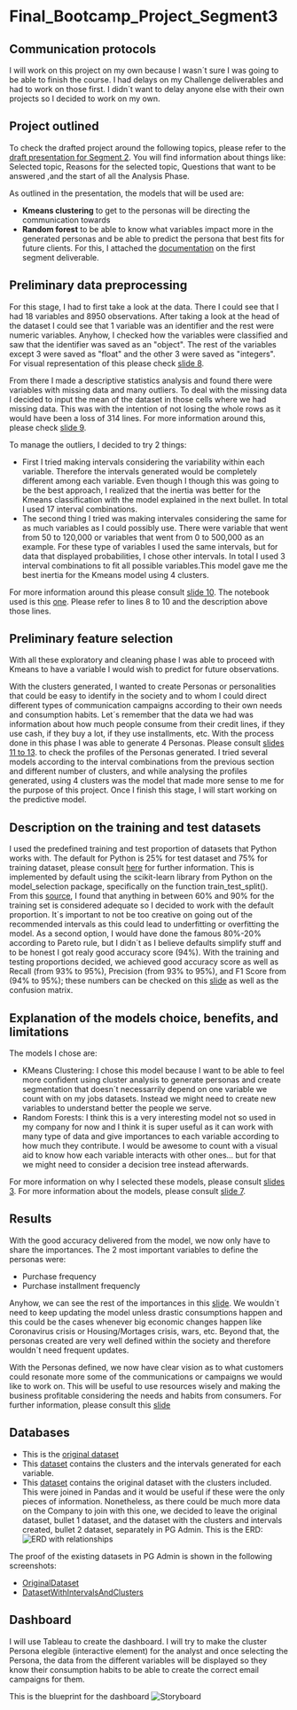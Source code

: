 # Final_Bootcamp_Project_Segment3

## Communication protocols
I will work on this project on my own because I wasn´t sure I was going to be able to finish the course. I had delays on my Challenge deliverables and had to work on those first. I didn´t want to delay anyone else with their own projects so I decided to work on my own.

## Project outlined
To check the drafted project around the following topics, please refer to the [draft presentation for Segment 2](https://docs.google.com/presentation/d/1vevdRSbZUXFwZ-tOMe8PvFz4bRxzGSoixrDqNfBRb_c/edit#slide=id.p). You will find information about things like: Selected topic, Reasons for the selected topic, Questions that want to be answered ,and the start of all the Analysis Phase.

As outlined in the presentation, the models that will be used are:
* **Kmeans clustering** to get to the personas will be directing the communication towards
* **Random forest** to be able to know what variables impact more in the generated personas and be able to predict the persona that best fits for future clients. For this, I attached the [documentation]([https://github.com/karen-trena/Final_Bootcamp_Project/blob/main/random%20forests.ipynb](https://github.com/karen-trena/Final_Bootcamp_Project_Segment1.git)) on the first segment deliverable.

## Preliminary data preprocessing
For this stage, I had to first take a look at the data. There I could see that I had 18 variables and 8950 observations. After taking a look at the head of the dataset I could see that 1 variable was an identifier and the rest were numeric variables. Anyhow, I checked how the variables were classified and saw that the identifier was saved as an "object". The rest of the variables except 3 were saved as "float" and the other 3 were saved as "integers". For visual representation of this please check [slide 8](https://docs.google.com/presentation/d/1vevdRSbZUXFwZ-tOMe8PvFz4bRxzGSoixrDqNfBRb_c/edit#slide=id.g1489f308939_0_248).

From there I made a descriptive statistics analysis and found there were variables with missing data and many outliers. To deal with the missing data I decided to input the mean of the dataset in those cells where we had missing data. This was with the intention of not losing the whole rows as it would have been a loss of 314 lines. For more information around this, please check [slide 9](https://docs.google.com/presentation/d/1vevdRSbZUXFwZ-tOMe8PvFz4bRxzGSoixrDqNfBRb_c/edit#slide=id.g148a0b4136c_0_17).

To manage the outliers, I decided to try 2 things:
* First I tried making intervals considering the variability within each variable. Therefore the intervals generated would be completely different among each variable. Even though I though this was going to be the best approach, I realized that the inertia was better for the Kmeans classification with the model explained in the next bullet. In total I used 17 interval combinations.
* The second thing I tried was making intervales considering the same for as much variables as I could possibly use. There were variable that went from 50 to 120,000 or variables that went from 0 to 500,000 as an example. For these type of variables I used the same intervals, but for data that displayed probabilities, I chose other intervals. In total I used 3 interval combinations to fit all possible variables.This model gave me the best inertia for the Kmeans model using 4 clusters.

For more information around this please consult [slide 10](https://docs.google.com/presentation/d/1vevdRSbZUXFwZ-tOMe8PvFz4bRxzGSoixrDqNfBRb_c/edit#slide=id.g148a0b4136c_0_27).
The notebook used is this [one](https://github.com/karen-trena/Final_Bootcamp_Project_Segment2/blob/main/Intento6ProyectoBuenisimo%20%20(18%20variables%20y%204%20clusters)%20rangos%20iguales.ipynb). Please refer to lines 8 to 10 and the description above those lines.

## Preliminary feature selection
With all these exploratory and cleaning phase I was able to proceed with Kmeans to have a variable I would wish to predict for future observations. 

With the clusters generated, I wanted to create Personas or personalities that could be easy to identify in the society and to whom I could direct different types of communication campaigns according to their own needs and consumption habits. Let´s remember that the data we had was information about how much people consume from their credit lines, if they use cash, if they buy a lot, if they use installments, etc. With the process done in this phase I was able to generate 4 Personas. Please consult [slides 11 to 13](https://docs.google.com/presentation/d/1vevdRSbZUXFwZ-tOMe8PvFz4bRxzGSoixrDqNfBRb_c/edit#slide=id.g148a0b4136c_0_0). to check the profiles of the Personas generated. I tried several models according to the interval combinations from the previous section and different number of clusters, and while analysing the profiles generated, using 4 clusters was the model that made more sense to me for the purpose of this project. Once I finish this stage, I will start working on the predictive model.

## Description on the training and test datasets
 I used the predefined training and test proportion of datasets that Python works with. The default for Python is 25% for test dataset and 75% for training dataset, please consult [here](https://scikit-learn.org/stable/modules/generated/sklearn.model_selection.train_test_split.html) for further information. This is implemented by default using the scikit-learn library from Python on the model_selection package, specifically on the function train_test_split(). From this [source](https://www.researchgate.net/post/Is-there-an-ideal-ratio-between-a-training-set-and-validation-set-Which-trade-off-would-you-suggest), I found that anything in between 60% and 90% for the training set is considered adequate so I decided to work with the default proportion. It´s important to not be too creative on going out of the recommended intervals as this could lead to underfitting or overfitting the model. As a second option, I would have done the famous 80%-20% according to Pareto rule, but I didn´t as I believe defaults simplify stuff and to be honest I got realy good accuracy score (94%). With the training and testing proportions decided, we achieved good accuracy score as well as Recall (from 93% to 95%), Precision (from 93% to 95%), and F1 Score from (94% to 95%); these numbers can be checked on this [slide](https://docs.google.com/presentation/d/1djtB2kHYaHmcWNmbOM8EdqLhgnfTdlpGJinDbN5HVac/edit#slide=id.g148f30a3a3e_0_10) as well as the confusion matrix.

## Explanation of the models choice, benefits, and limitations
The models I chose are:
* KMeans Clustering:
  I chose this model because I want to be able to feel more confident using cluster analysis to generate personas and create segmentation that doesn´t necessarrily depend on one variable we count with on my jobs datasets. Instead we might need to create new variables to understand better the people we serve.
* Random Forests:
  I think this is a very interesting model not so used in my company for now and I think it is super useful as it can work with many type of data and give importances to each variable according to how much they contribute. I would be awesome to count with a visual aid to know how each variable interacts with other ones... but for that we might need to consider a decision tree instead afterwards.
  
For more information on why I selected these models, please consult [slides 3](https://docs.google.com/presentation/d/1vevdRSbZUXFwZ-tOMe8PvFz4bRxzGSoixrDqNfBRb_c/edit#slide=id.g1489f308939_0_183).
For more information about the models, please consult [slide 7](https://docs.google.com/presentation/d/1vevdRSbZUXFwZ-tOMe8PvFz4bRxzGSoixrDqNfBRb_c/edit#slide=id.g148a0b4136c_0_53).

## Results
With the good accuracy delivered from the model, we now only have to share the importances. The 2 most important variables to define the personas were: 
* Purchase frequency
* Purchase installment frequencly

Anyhow, we can see the rest of the importances in this [slide](https://docs.google.com/presentation/d/1djtB2kHYaHmcWNmbOM8EdqLhgnfTdlpGJinDbN5HVac/edit#slide=id.g1489f308939_0_187). We wouldn´t need to keep updating the model unless drastic consumptions happen and this could be the cases whenever big economic changes happen like Coronavirus crisis or Housing/Mortages crisis, wars, etc. Beyond that, the personas created are very well defined within the society and therefore wouldn´t need frequent updates.

With the Personas defined, we now have clear vision as to what customers could resonate more some of the communications or campaigns we would like to work on. This will be useful to use resources wisely and making the business profitable considering the needs and habits from consumers. For further information, please consult this [slide](https://docs.google.com/presentation/d/1djtB2kHYaHmcWNmbOM8EdqLhgnfTdlpGJinDbN5HVac/edit#slide=id.g148f30a3a3e_0_19)

## Databases
* This is the [original dataset](https://github.com/karen-trena/Final_Bootcamp_Project_Segment2/blob/main/CCGENERAL.csv)
* This [dataset](https://github.com/karen-trena/Final_Bootcamp_Project_Segment2/blob/main/OUTPUT_WITH_4_PERSONAS_AND_CATEGORIES.csv) contains the clusters and the intervals generated for each variable.
* This [dataset](https://github.com/karen-trena/Final_Bootcamp_Project_Segment2/blob/main/OUTPUT_WITH_4_PERSONAS.csv) contains the original dataset with the clusters included. This were joined in Pandas and it would be useful if these were the only pieces of information. Nonetheless, as there could be much more data on the Company to join with this one, we decided to leave the original dataset, bullet 1 dataset, and the dataset with the clusters and intervals created, bullet 2 dataset, separately in PG Admin. This is the ERD:
![ERD with relationships](https://github.com/karen-trena/Final_Bootcamp_Project_Segment2/blob/main/Picture4.png)

The proof of the existing datasets in PG Admin is shown in the following screenshots:
* [OriginalDataset](https://github.com/karen-trena/Final_Bootcamp_Project_Segment2/blob/main/Picture1.png)
* [DatasetWithIntervalsAndClusters](https://github.com/karen-trena/Final_Bootcamp_Project_Segment2/blob/main/Picture2.png)


## Dashboard
I will use Tableau to create the dashboard. I will try to make the cluster Persona elegible (interactive element) for the analyst and once selecting the Persona, the data from the different variables will be displayed so they know their consumption habits to be able to create the correct email campaigns for them.

This is the blueprint for the dashboard
![Storyboard](https://github.com/karen-trena/Final_Bootcamp_Project_Segment2/blob/main/Picture5.jpg)
